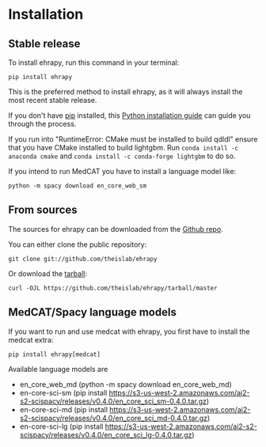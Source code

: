 ```{highlight} shell

```

# Installation

## Stable release

To install ehrapy, run this command in your terminal:

```console
pip install ehrapy
```

This is the preferred method to install ehrapy, as it will always install the most recent stable release.

If you don't have [pip] installed, this [Python installation guide] can guide you through the process.

If you run into "RuntimeError: CMake must be installed to build qdldl" ensure that you have CMake installed to build lightgbm.
Run `conda install -c anaconda cmake` and `conda install -c conda-forge lightgbm` to do so.

If you intend to run MedCAT you have to install a language model like:

```console
python -m spacy download en_core_web_sm
```

## From sources

The sources for ehrapy can be downloaded from the [Github repo].

You can either clone the public repository:

```console
git clone git://github.com/theislab/ehrapy
```

Or download the [tarball]:

```console
curl -OJL https://github.com/theislab/ehrapy/tarball/master
```

## MedCAT/Spacy language models

If you want to run and use medcat with ehrapy, you first have to install the medcat extra:

```console
pip install ehrapy[medcat]
```

Available language models are

- en_core_web_md (python -m spacy download en_core_web_md)
- en-core-sci-sm (pip install <https://s3-us-west-2.amazonaws.com/ai2-s2-scispacy/releases/v0.4.0/en_core_sci_sm-0.4.0.tar.gz>)
- en-core-sci-md (pip install <https://s3-us-west-2.amazonaws.com/ai2-s2-scispacy/releases/v0.4.0/en_core_sci_md-0.4.0.tar.gz>)
- en-core-sci-lg (pip install <https://s3-us-west-2.amazonaws.com/ai2-s2-scispacy/releases/v0.4.0/en_core_sci_lg-0.4.0.tar.gz>)

[github repo]: https://github.com/theislab/ehrapy
[pip]: https://pip.pypa.io
[python installation guide]: http://docs.python-guide.org/en/latest/starting/installation/
[tarball]: https://github.com/theislab/ehrapy/tarball/master

